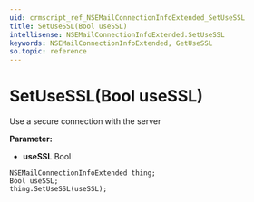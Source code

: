 ```yaml
---
uid: crmscript_ref_NSEMailConnectionInfoExtended_SetUseSSL
title: SetUseSSL(Bool useSSL)
intellisense: NSEMailConnectionInfoExtended.SetUseSSL
keywords: NSEMailConnectionInfoExtended, GetUseSSL
so.topic: reference
---
```


# SetUseSSL(Bool useSSL)

Use a secure connection with the server

**Parameter:** 
* **useSSL** Bool

```crmscript
NSEMailConnectionInfoExtended thing;
Bool useSSL;
thing.SetUseSSL(useSSL);
```

